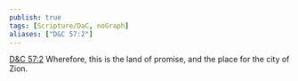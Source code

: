 ```yaml
---
publish: true
tags: [Scripture/DaC, noGraph]
aliases: ["D&C 57:2"]
---
```

[D&C 57:2](https://churchofjesuschrist.org/study/scriptures/dc-testament/dc/57?lang=eng&id=p2#p2) Wherefore, this is the land of promise, and the place for the city of Zion.
